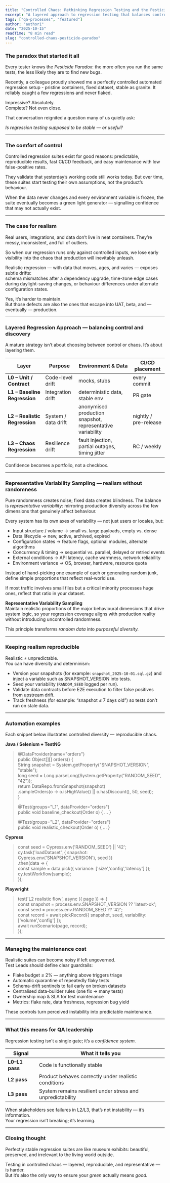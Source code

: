 ```yaml
---
title: "Controlled Chaos: Rethinking Regression Testing and the Pesticide Paradox"
excerpt: "A layered approach to regression testing that balances control and realism, helping QA teams detect meaningful defects before they reach production."
tags: ["qa-processes", "featured"]
author: "author1"
date: "2025-10-15"
readTime: "8 min read"
slug: "controlled-chaos-pesticide-paradox"
---
```


### The paradox that started it all

Every tester knows the *Pesticide Paradox*: the more often you run the same tests, the less likely they are to find new bugs.  

Recently, a colleague proudly showed me a perfectly controlled automated regression setup - pristine containers, fixed dataset, stable as granite. It reliably caught a few regressions and never flaked.

Impressive? Absolutely.  
Complete? Not even close.

That conversation reignited a question many of us quietly ask:  

*Is regression testing supposed to be stable — or useful?*

---

### The comfort of control

Controlled regression suites exist for good reasons: predictable, reproducible results, fast CI/CD feedback, and easy maintenance with low false-positive rates.  

They validate that yesterday’s working code still works today. But over time, these suites start testing their own assumptions, not the product’s behaviour.  

When the data never changes and every environment variable is frozen, the suite eventually becomes a green light generator — signalling confidence that may not actually exist.

---

### The case for realism

Real users, integrations, and data don’t live in neat containers. They’re messy, inconsistent, and full of outliers.  

So when our regression runs only against controlled inputs, we lose early visibility into the chaos that production will inevitably unleash.

Realistic regression — with data that moves, ages, and varies — exposes subtle drifts:  
schema mismatches after a dependency upgrade, time-zone edge cases during daylight-saving changes, or behaviour differences under alternate configuration states.  

Yes, it’s harder to maintain.  
But those defects are also the ones that escape into UAT, beta, and — eventually — production.

---

### Layered Regression Approach — balancing control and discovery

A mature strategy isn’t about choosing between control or chaos. It’s about layering them.

| Layer | Purpose | Environment & Data | CI/CD placement |
|-------|----------|--------------------|-----------------|
| **L0 – Unit / Contract** | Code-level drift | mocks, stubs | every commit |
| **L1 – Baseline Regression** | Integration drift | deterministic data, stable env | PR gate |
| **L2 – Realistic Regression** | System / data drift | anonymised production snapshot, representative variability | nightly / pre-release |
| **L3 – Chaos Regression** | Resilience drift | fault injection, partial outages, timing jitter | RC / weekly |

Confidence becomes a portfolio, not a checkbox.

---

### Representative Variability Sampling — realism without randomness

Pure randomness creates noise; fixed data creates blindness. The balance is *representative variability*: mirroring production diversity across the few dimensions that genuinely affect behaviour.

Every system has its own axes of variability — not just users or locales, but:  

- Input structure / volume → small vs. large payloads, empty vs. dense  
- Data lifecycle → new, active, archived, expired  
- Configuration states → feature flags, optional modules, alternate algorithms  
- Concurrency & timing → sequential vs. parallel, delayed or retried events  
- External conditions → API latency, cache warmness, network reliability  
- Environment variance → OS, browser, hardware, resource quota  

Instead of hand-picking one example of each or generating random junk, define simple proportions that reflect real-world use.  

If most traffic involves small files but a critical minority processes huge ones, reflect that ratio in your dataset.

**Representative Variability Sampling**  
Maintain realistic proportions of the major behavioural dimensions that drive system logic, so your regression coverage aligns with production reality without introducing uncontrolled randomness.  

This principle transforms *random data* into *purposeful diversity.*

---

### Keeping realism reproducible

Realistic ≠ unpredictable.  
You can have diversity and determinism:

- Version your snapshots (for example: `snapshot_2025-10-01.sql.gz`) and inject a variable such as SNAPSHOT_VERSION into tests.  
- Seed your variability (`RANDOM_SEED` logged per run).  
- Validate data contracts before E2E execution to filter false positives from upstream drift.  
- Track freshness (for example: “snapshot ≤ 7 days old”) so tests don’t run on stale data.

---

### Automation examples

Each snippet below illustrates controlled diversity — reproducible chaos.  

**Java / Selenium + TestNG**

> @DataProvider(name="orders")  
> public Object[][] orders() {  
>   String snapshot = System.getProperty("SNAPSHOT_VERSION", "stable");  
>   long seed = Long.parseLong(System.getProperty("RANDOM_SEED", "42"));  
>   return DataRepo.fromSnapshot(snapshot)  
>                  .sampleOrders(o -> o.isHighValue() || o.hasDiscount(), 50, seed);  
> }  
>  
> @Test(groups="L1", dataProvider="orders")  
> public void baseline_checkout(Order o) { ... }  
>  
> @Test(groups="L2", dataProvider="orders")  
> public void realistic_checkout(Order o) { ... }

**Cypress**

> const seed = Cypress.env('RANDOM_SEED') || '42';  
> cy.task('loadDataset', { snapshot: Cypress.env('SNAPSHOT_VERSION'), seed })  
>   .then(data => {  
>     const sample = data.pick({ variance: ['size','config','latency'] });  
>     cy.testWorkflow(sample);  
>   });

**Playwright**

> test('L2 realistic flow', async ({ page }) => {  
>   const snapshot = process.env.SNAPSHOT_VERSION ?? 'latest-ok';  
>   const seed = process.env.RANDOM_SEED ?? '42';  
>   const record = await pickRecord({ snapshot, seed, variability:['volume','config'] });  
>   await runScenario(page, record);  
> });

---

### Managing the maintenance cost

Realistic suites can become noisy if left ungoverned.  
Test Leads should define clear guardrails:  

- Flake budget ≤ 2% — anything above triggers triage  
- Automatic quarantine of repeatedly flaky tests  
- Schema-drift sentinels to fail early on broken datasets  
- Centralised data-builder rules (one fix → many tests)  
- Ownership map & SLA for test maintenance  
- Metrics: flake rate, data freshness, regression bug yield  

These controls turn perceived instability into predictable maintenance.

---

### What this means for QA leadership

Regression testing isn’t a single gate; it’s a *confidence system.*

| Signal | What it tells you |
|---------|-------------------|
| **L0–L1 pass** | Code is functionally stable |
| **L2 pass** | Product behaves correctly under realistic conditions |
| **L3 pass** | System remains resilient under stress and unpredictability |

When stakeholders see failures in L2/L3, that’s not instability — it’s information.  
Your regression isn’t breaking; it’s learning.

---

### Closing thought

Perfectly stable regression suites are like museum exhibits: beautiful, preserved, and irrelevant to the living world outside.  

Testing in controlled chaos — layered, reproducible, and representative — is harder.  
But it’s also the only way to ensure your *green* actually means *good.*